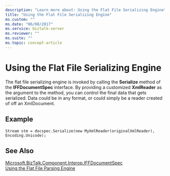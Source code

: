 ```yaml
---
description: "Learn more about: Using the Flat File Serializing Engine"
title: "Using the Flat File Serializing Engine"
ms.custom: ""
ms.date: "06/08/2017"
ms.service: biztalk-server
ms.reviewer: ""
ms.suite: ""
ms.topic: concept-article
---
```

# Using the Flat File Serializing Engine
The flat file serializing engine is invoked by calling the **Serialize** method of the **IFFDocumentSpec** interface. By providing a customized **XmlReader** as the argument to the method, you can control the final data that gets serialized. Data could be in any format, or could simply be a reader created of off an XmlDocument.  
  
## Example  
  
```  
Stream stm = docspec.Serialize(new MyXmlReader(originalXmlReader), Encoding.Unicode);  
```  
  
## See Also  
 [Microsoft.BizTalk.Component.Interop.IFFDocumentSpec](/dotnet/api/microsoft.biztalk.component.interop.iffdocumentspec)   
 [Using the Flat File Parsing Engine](../core/using-the-flat-file-parsing-engine.md)
